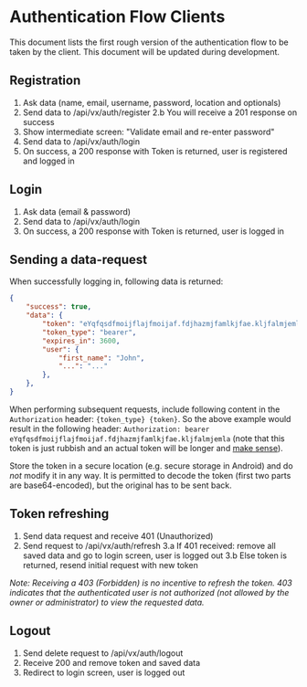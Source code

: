 # Authentication Flow Clients

This document lists the first rough version of the authentication flow to be taken by the client. This document will be updated during development.

## Registration
1. Ask data (name, email, username, password, location and optionals)
2. Send data to /api/vx/auth/register
2.b You will receive a 201 response on success
3. Show intermediate screen: "Validate email and re-enter password"
4. Send data to /api/vx/auth/login
5. On success, a 200 response with Token is returned, user is registered and logged in

## Login
1. Ask data (email & password)
2. Send data to /api/vx/auth/login
3. On success, a 200 response with Token is returned, user is logged in

## Sending a data-request

When successfully logging in, following data is returned:

```JSON
{
	"success": true,
	"data": {
		"token": "eYqfqsdfmoijflajfmoijaf.fdjhazmjfamlkjfae.kljfalmjemla",
		"token_type": "bearer",
		"expires_in": 3600,
		"user": {
			"first_name": "John",
			"...": "..."
		},
	},
}
```

When performing subsequent requests, include following content in the `Authorization` header: `{token_type} {token}`. So the above example would result in the following header: `Authorization: bearer eYqfqsdfmoijflajfmoijaf.fdjhazmjfamlkjfae.kljfalmjemla` (note that this token is just rubbish and an actual token will be longer and [make sense](https://jwt.io/)).

Store the token in a secure location (e.g. secure storage in Android) and do *not* modify it in any way. It is permitted to decode the token (first two parts are base64-encoded), but the original has to be sent back.

## Token refreshing
1. Send data request and receive 401 (Unauthorized)
2. Send request to /api/vx/auth/refresh
3.a If 401 received: remove all saved data and go to login screen, user is logged out
3.b Else token is returned, resend initial request with new token

*Note: Receiving a 403 (Forbidden) is no incentive to refresh the token. 403 indicates that the authenticated user is not authorized (not allowed by the owner or administrator) to view the requested data.*

## Logout
1. Send delete request to /api/vx/auth/logout
2. Receive 200 and remove token and saved data
3. Redirect to login screen, user is logged out
